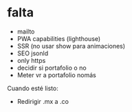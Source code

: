 # falta

- mailto
- PWA capabilities (lighthouse)
- SSR (no usar show para animaciones)
- SEO jsonld
- only https
- decidir si portafolio o no
- Meter vr a portafolio nomás

Cuando esté listo:

- Redirigir .mx a .co
